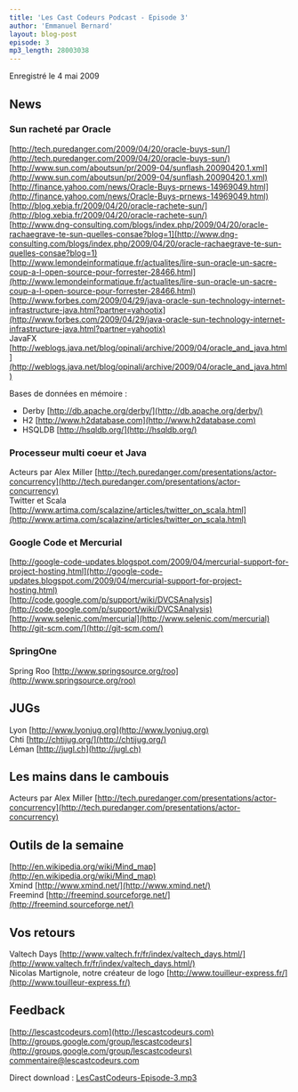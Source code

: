 ```yaml
---
title: 'Les Cast Codeurs Podcast - Episode 3'
author: 'Emmanuel Bernard'
layout: blog-post
episode: 3
mp3_length: 28003038
---
```

Enregistré le 4 mai 2009

## News
### Sun racheté par Oracle
[http://tech.puredanger.com/2009/04/20/oracle-buys-sun/](http://tech.puredanger.com/2009/04/20/oracle-buys-sun/)  
[http://www.sun.com/aboutsun/pr/2009-04/sunflash.20090420.1.xml](http://www.sun.com/aboutsun/pr/2009-04/sunflash.20090420.1.xml)  
[http://finance.yahoo.com/news/Oracle-Buys-prnews-14969049.html](http://finance.yahoo.com/news/Oracle-Buys-prnews-14969049.html)  
[http://blog.xebia.fr/2009/04/20/oracle-rachete-sun/](http://blog.xebia.fr/2009/04/20/oracle-rachete-sun/)  
[http://www.dng-consulting.com/blogs/index.php/2009/04/20/oracle-rachaegrave-te-sun-quelles-consae?blog=1](http://www.dng-consulting.com/blogs/index.php/2009/04/20/oracle-rachaegrave-te-sun-quelles-consae?blog=1)  
[http://www.lemondeinformatique.fr/actualites/lire-sun-oracle-un-sacre-coup-a-l-open-source-pour-forrester-28466.html](http://www.lemondeinformatique.fr/actualites/lire-sun-oracle-un-sacre-coup-a-l-open-source-pour-forrester-28466.html)  
[http://www.forbes.com/2009/04/29/java-oracle-sun-technology-internet-infrastructure-java.html?partner=yahootix](http://www.forbes.com/2009/04/29/java-oracle-sun-technology-internet-infrastructure-java.html?partner=yahootix)  
JavaFX [http://weblogs.java.net/blog/opinali/archive/2009/04/oracle_and_java.html](http://weblogs.java.net/blog/opinali/archive/2009/04/oracle_and_java.html)

Bases de données en mémoire :

- Derby [http://db.apache.org/derby/](http://db.apache.org/derby/)
- H2 [http://www.h2database.com](http://www.h2database.com)
- HSQLDB [http://hsqldb.org/](http://hsqldb.org/)

### Processeur multi coeur et Java
Acteurs par Alex Miller [http://tech.puredanger.com/presentations/actor-concurrency](http://tech.puredanger.com/presentations/actor-concurrency)  
Twitter et Scala [http://www.artima.com/scalazine/articles/twitter_on_scala.html](http://www.artima.com/scalazine/articles/twitter_on_scala.html)  

### Google Code et Mercurial
[http://google-code-updates.blogspot.com/2009/04/mercurial-support-for-project-hosting.html](http://google-code-updates.blogspot.com/2009/04/mercurial-support-for-project-hosting.html)  
[http://code.google.com/p/support/wiki/DVCSAnalysis](http://code.google.com/p/support/wiki/DVCSAnalysis)  
[http://www.selenic.com/mercurial](http://www.selenic.com/mercurial)  
[http://git-scm.com/](http://git-scm.com/)

### SpringOne
Spring Roo [http://www.springsource.org/roo](http://www.springsource.org/roo)

## JUGs
Lyon [http://www.lyonjug.org](http://www.lyonjug.org)  
Chti [http://chtijug.org/](http://chtijug.org/)  
Léman [http://jugl.ch](http://jugl.ch)

## Les mains dans le cambouis
Acteurs par Alex Miller [http://tech.puredanger.com/presentations/actor-concurrency](http://tech.puredanger.com/presentations/actor-concurrency)

## Outils de la semaine
[http://en.wikipedia.org/wiki/Mind_map](http://en.wikipedia.org/wiki/Mind_map)  
Xmind [http://www.xmind.net/](http://www.xmind.net/)  
Freemind [http://freemind.sourceforge.net/](http://freemind.sourceforge.net/)

## Vos retours</h2>
Valtech Days [http://www.valtech.fr/fr/index/valtech_days.html/](http://www.valtech.fr/fr/index/valtech_days.html/)  
Nicolas Martignole, notre créateur de logo [http://www.touilleur-express.fr/](http://www.touilleur-express.fr/)

## Feedback
[http://lescastcodeurs.com](http://lescastcodeurs.com)  
[http://groups.google.com/group/lescastcodeurs](http://groups.google.com/group/lescastcodeurs)  
[commentaire@lescastcodeurs.com](mailto:commentaire@lescastcodeurs.com)  

Direct download : [LesCastCodeurs-Episode-3.mp3](http://media.libsyn.com/media/lescastcodeurs/LesCastCodeurs-Episode-3.mp3)
